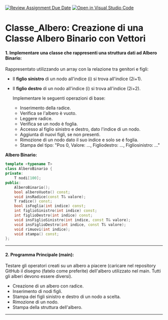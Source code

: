 [![Review Assignment Due Date](https://classroom.github.com/assets/deadline-readme-button-22041afd0340ce965d47ae6ef1cefeee28c7c493a6346c4f15d667ab976d596c.svg)](https://classroom.github.com/a/30Jl-QVZ)
[![Open in Visual Studio Code](https://classroom.github.com/assets/open-in-vscode-2e0aaae1b6195c2367325f4f02e2d04e9abb55f0b24a779b69b11b9e10269abc.svg)](https://classroom.github.com/online_ide?assignment_repo_id=17529105&assignment_repo_type=AssignmentRepo)
# Classe_Albero: Creazione di una Classe Albero Binario con Vettori

#### 1. Implementare una classe che rappresenti una struttura dati ad **Albero Binario**:

Rappresentato utilizzando un array con la relazione tra genitori e figli:
- Il **figlio sinistro** di un nodo all'indice \(i\) si trova all'indice \(2i+1\).
- Il **figlio destro** di un nodo all'indice \(i\) si trova all'indice \(2i+2\).

  Implementare le seguenti operazioni di base:
   - Inserimento della radice.
   - Verifica se l'albero è vuoto.
   - Leggere radice.
   - Verifica se un nodo è foglia.
   - Accesso al figlio sinistro e destro, dato l'indice di un nodo.
   - Aggiunta di nuovi figli, se non presenti.
   - Rimozione di un nodo dato il suo indice e solo se é foglia.
   - Stampa del tipo: "Pos 0, Valore: ..., Figliodestro: ..., Figliosinistro: ..."

**Albero Binario:**
```cpp
template <typename T>
class AlberoBinario {
private:
    T nodi[100];
public:
    AlberoBinario();
    bool alberoVuoto() const;
    void insRadice(const T& valore);
    T radice() const;
    bool isFoglia(int indice) const;
    int figlioSinistro(int indice) const;
    int figlioDestro(int indice) const;
    void insFiglioSinistro(int indice, const T& valore);
    void insFiglioDestro(int indice, const T& valore);
    void rimuovi(int indice);
    void stampa() const;
};
```

---

#### 2. Programma Principale (main): 
Testare gli operatori creati su un albero a piacere (caricare nel repository GitHub il disegno (fatelo come preferite) dell'albero utilizzato nel main. Tutti gli alberi devono essere diversi).
   - Creazione di un albero con radice.
   - Inserimento di nodi figli.
   - Stampa dei figli sinistro e destro di un nodo a scelta.
   - Rimozione di un nodo.
   - Stampa della struttura dell'albero.

---
